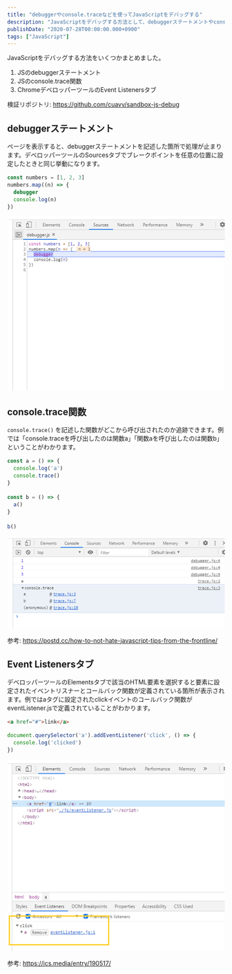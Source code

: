 ```yaml
---
title: "debuggerやconsole.traceなどを使ってJavaScriptをデバッグする"
description: "JavaScriptをデバッグする方法として、debuggerステートメントやconsole.trace関数、Chromeデベロッパーツールの活用方法を解説しました。"
publishDate: "2020-07-28T00:00:00.000+0900"
tags: ["JavaScript"]
---
```


JavaScriptをデバッグする方法をいくつかまとめました。

1. JSのdebuggerステートメント
1. JSのconsole.trace関数
1. ChromeデベロッパーツールのEvent Listenersタブ

検証リポジトリ: https://github.com/cuavv/sandbox-js-debug

## debuggerステートメント

ページを表示すると、debuggerステートメントを記述した箇所で処理が止まります。デベロッパーツールのSourcesタブでブレークポイントを任意の位置に設定したときと同じ挙動になります。

```js
const numbers = [1, 2, 3]
numbers.map((n) => {
  debugger
  console.log(n)
})
```

![debugger](../../assets/images/post/e29db4bd1c3f35159d16a5294ba8dbc9.png)

## console.trace関数

`console.trace()` を記述した関数がどこから呼び出されたのか追跡できます。例では「console.traceを呼び出したのは関数a」「関数aを呼び出したのは関数b」ということがわかります。

```js
const a = () => {
  console.log('a')
  console.trace()
}

const b = () => {
  a()
}

b()
```

![trace](../../assets/images/post/650f0d3cc324b0b0431e94dd2a6779a0.png)

参考: https://postd.cc/how-to-not-hate-javascript-tips-from-the-frontline/

## Event Listenersタブ

デベロッパーツールのElementsタブで該当のHTML要素を選択すると要素に設定されたイベントリスナーとコールバック関数が定義されている箇所が表示されます。例ではaタグに設定されたclickイベントのコールバック関数がeventListener.jsで定義されていることがわかります。

```html
<a href="#">link</a>
```

```js
document.querySelector('a').addEventListener('click', () => {
  console.log('clicked')
})
```

![event_listeners](../../assets/images/post/d4927e80308806952a05f9f1ef82fba9.png)

参考: https://ics.media/entry/190517/
